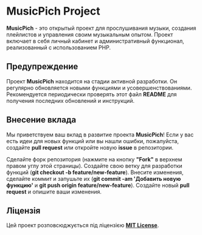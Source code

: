 # MusicPich Project
**MusicPich** - это открытый проект для прослушивания музыки, создания плейлистов и управления своим музыкальным опытом. Проект включает в себя личный кабинет и административный функционал, реализованный с использованием PHP.

## Предупреждение
Проект **MusicPich** находится на стадии активной разработки. Он регулярно обновляется новыми функциями и усовершенствованиями. Рекомендуется периодически проверять этот файл **README** для получения последних обновлений и инструкций.

## Внесение вклада
Мы приветствуем ваш вклад в развитие проекта **MusicPich**! Если у вас есть идеи для новых функций или вы нашли ошибки, пожалуйста, создайте **pull request** или откройте новую **issue** в репозитории.

Сделайте форк репозитория (нажмите на кнопку **"Fork"** в верхнем правом углу этой страницы).
Создайте свою ветку для разработки функций (**git checkout -b feature/new-feature**).
Внесите изменения, сделайте коммит и запушьте их (**git commit -am 'Добавить новую функцию'** и **git push origin feature/new-feature**).
Создайте новый **pull request** и опишите ваши изменения.

## Ліцензія
Цей проект розповсюджується під ліцензією **[MIT License](https://chat.openai.com/c/LICENSE)**.
